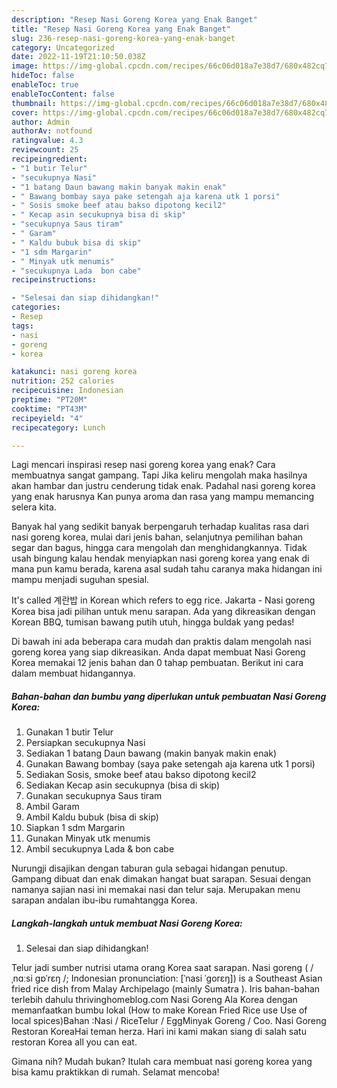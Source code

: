 ```yaml
---
description: "Resep Nasi Goreng Korea yang Enak Banget"
title: "Resep Nasi Goreng Korea yang Enak Banget"
slug: 236-resep-nasi-goreng-korea-yang-enak-banget
category: Uncategorized
date: 2022-11-19T21:10:50.038Z
image: https://img-global.cpcdn.com/recipes/66c06d018a7e38d7/680x482cq70/nasi-goreng-korea-foto-resep-utama.jpg
hideToc: false
enableToc: true
enableTocContent: false
thumbnail: https://img-global.cpcdn.com/recipes/66c06d018a7e38d7/680x482cq70/nasi-goreng-korea-foto-resep-utama.jpg
cover: https://img-global.cpcdn.com/recipes/66c06d018a7e38d7/680x482cq70/nasi-goreng-korea-foto-resep-utama.jpg
author: Admin
authorAv: notfound
ratingvalue: 4.3
reviewcount: 25
recipeingredient:
- "1 butir Telur"
- "secukupnya Nasi"
- "1 batang Daun bawang makin banyak makin enak"
- " Bawang bombay saya pake setengah aja karena utk 1 porsi"
- " Sosis smoke beef atau bakso dipotong kecil2"
- " Kecap asin secukupnya bisa di skip"
- "secukupnya Saus tiram"
- " Garam"
- " Kaldu bubuk bisa di skip"
- "1 sdm Margarin"
- " Minyak utk menumis"
- "secukupnya Lada  bon cabe"
recipeinstructions:

- "Selesai dan siap dihidangkan!"
categories:
- Resep
tags:
- nasi
- goreng
- korea

katakunci: nasi goreng korea 
nutrition: 252 calories
recipecuisine: Indonesian
preptime: "PT20M"
cooktime: "PT43M"
recipeyield: "4"
recipecategory: Lunch

---
```



Lagi mencari inspirasi resep nasi goreng korea yang enak? Cara membuatnya sangat gampang. Tapi Jika keliru mengolah maka hasilnya akan hambar dan justru cenderung tidak enak. Padahal nasi goreng korea yang enak harusnya Kan punya aroma dan rasa yang mampu memancing selera kita.


Banyak hal yang sedikit banyak berpengaruh terhadap kualitas rasa dari nasi goreng korea, mulai dari jenis bahan, selanjutnya pemilihan bahan segar dan bagus, hingga cara mengolah dan menghidangkannya. Tidak usah bingung kalau hendak menyiapkan nasi goreng korea yang enak di mana pun kamu berada, karena asal sudah tahu caranya maka hidangan ini mampu menjadi suguhan spesial.

It&#39;s called 계란밥 in Korean which refers to egg rice. Jakarta - Nasi goreng Korea bisa jadi pilihan untuk menu sarapan. Ada yang dikreasikan dengan Korean BBQ, tumisan bawang putih utuh, hingga buldak yang pedas!


Di bawah ini ada beberapa cara mudah dan praktis dalam mengolah nasi goreng korea yang siap dikreasikan. Anda dapat membuat Nasi Goreng Korea memakai 12 jenis bahan dan 0 tahap pembuatan. Berikut ini cara dalam membuat hidangannya.

<!--inarticleads1-->

##### Bahan-bahan dan bumbu yang diperlukan untuk pembuatan Nasi Goreng Korea:

1. Gunakan 1 butir Telur
1. Persiapkan secukupnya Nasi
1. Sediakan 1 batang Daun bawang (makin banyak makin enak)
1. Gunakan  Bawang bombay (saya pake setengah aja karena utk 1 porsi)
1. Sediakan  Sosis, smoke beef atau bakso dipotong kecil2
1. Sediakan  Kecap asin secukupnya (bisa di skip)
1. Gunakan secukupnya Saus tiram
1. Ambil  Garam
1. Ambil  Kaldu bubuk (bisa di skip)
1. Siapkan 1 sdm Margarin
1. Gunakan  Minyak utk menumis
1. Ambil secukupnya Lada &amp; bon cabe


Nurungji disajikan dengan taburan gula sebagai hidangan penutup. Gampang dibuat dan enak dimakan hangat buat sarapan. Sesuai dengan namanya sajian nasi ini memakai nasi dan telur saja. Merupakan menu sarapan andalan ibu-ibu rumahtangga Korea. 

<!--inarticleads2-->

##### Langkah-langkah untuk membuat Nasi Goreng Korea:


1. Selesai dan siap dihidangkan!

Telur jadi sumber nutrisi utama orang Korea saat sarapan. Nasi goreng ( / ˌnɑːsi ɡɒˈrɛŋ /; Indonesian pronunciation: [ˈnasi ˈɡorɛŋ]) is a Southeast Asian fried rice dish from Malay Archipelago (mainly Sumatra ). Iris bahan-bahan terlebih dahulu thrivinghomeblog.com Nasi Goreng Ala Korea dengan memanfaatkan bumbu lokal (How to make Korean Fried Rice use Use of local spices)Bahan :Nasi / RiceTelur / EggMinyak Goreng / Coo. Nasi Goreng Restoran KoreaHai teman herza. Hari ini kami makan siang di salah satu restoran Korea all you can eat. 

Gimana nih? Mudah bukan? Itulah cara membuat nasi goreng korea yang bisa kamu praktikkan di rumah. Selamat mencoba!
